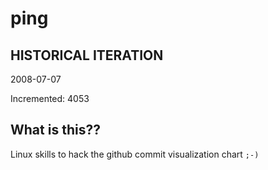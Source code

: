 # ping

## HISTORICAL ITERATION
2008-07-07

Incremented: 4053

## What is this?? 
Linux skills to hack the github commit visualization chart `;-)`
